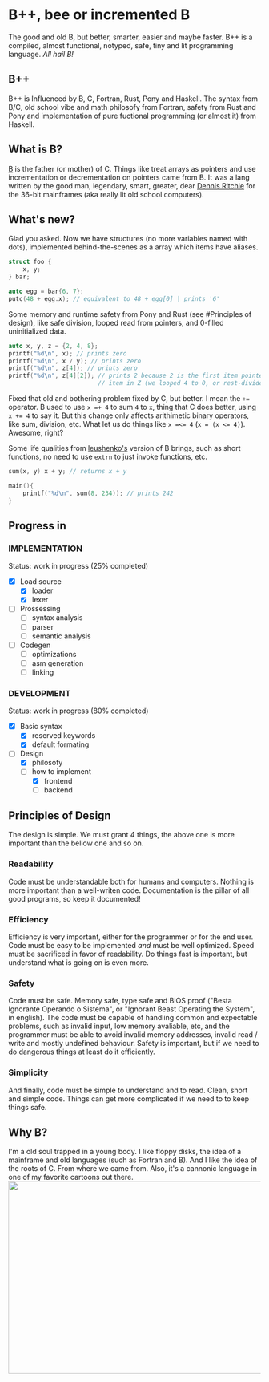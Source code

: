 # B++, bee or incremented B
The good and old B, but better, smarter, easier and maybe faster. B++ is a compiled, almost functional, notyped, safe, tiny and lit programming language. _All hail B!_

## B++
B++ is Influenced by B, C, Fortran, Rust, Pony and Haskell. The syntax from B/C, old school vibe and math philosofy from Fortran, safety from Rust and Pony and implementation of pure fuctional programming (or almost it) from Haskell.

## What is B?
[B](https://en.wikipedia.org/wiki/B_(programming_language)) is the father (or mother) of C. Things like treat arrays as pointers and use incrementation or decrementation on pointers came from B. It was a lang written by the good man, legendary, smart, greater, dear [Dennis Ritchie](https://en.wikipedia.org/wiki/Dennis_Ritchie) for the 36-bit mainframes (aka really lit old school computers).

## What's new?
Glad you asked. Now we have structures (no more variables named with dots), implemented behind-the-scenes as a array which items have aliases.
```C
struct foo {
    x, y;
} bar;

auto egg = bar{6, 7};
putc(48 + egg.x); // equivalent to 48 + egg[0] | prints '6'
```
Some memory and runtime safety from Pony and Rust (see #Principles of design), like safe division, looped read from pointers, and 0-filled uninitialized data.
```C
auto x, y, z = {2, 4, 8};
printf("%d\n", x); // prints zero
printf("%d\n", x / y); // prints zero
printf("%d\n", z[4]); // prints zero
printf("%d\n", z[4][2]); // prints 2 because 2 is the first item pointed by the first
                         // item in Z (we looped 4 to 0, or rest-divided it by the length)
```
Fixed that old and bothering problem fixed by C, but better. I mean the `+=` operator. B used to use `x =+ 4` to sum `4` to `x`, thing that C does better, using `x += 4` to say it. But this change only affects arithimetic binary operators, like sum, division, etc. What let us do things like `x =<= 4` (`x = (x <= 4)`). Awesome, right?

Some life qualities from [leushenko's](https://github.com/Leushenko/ybc) version of B brings, such as short functions, no need to use `extrn` to just invoke functions, etc.
```c
sum(x, y) x + y; // returns x + y

main(){
    printf("%d\n", sum(8, 234)); // prints 242
}
```
## Progress in
### IMPLEMENTATION
Status: work in progress (25% completed)
- [x] Load source
    - [x] loader
    - [x] lexer
- [ ] Prossessing
    - [ ] syntax analysis
    - [ ] parser
    - [ ] semantic analysis
- [ ] Codegen
    - [ ] optimizations
    - [ ] asm generation
    - [ ] linking
### DEVELOPMENT
Status: work in progress (80% completed)
- [x] Basic syntax
    - [x] reserved keywords
    - [x] default formating
- [ ] Design
    - [x] philosofy
    - [ ] how to implement
        - [x] frontend
        - [ ] backend

## Principles of Design
The design is simple. We must grant 4 things, the above one is more important than the bellow one and so on.

### Readability
Code must be understandable both for humans and computers. Nothing is more important than a well-writen code. Documentation is the pillar of all good programs, so keep it documented!

### Efficiency
Efficiency is very important, either for the programmer or for the end user. Code must be easy to be implemented _and_ must be well optimized. Speed must be sacrificed in favor of readability. Do things fast is important, but understand what is going on is even more.

### Safety
Code must be safe. Memory safe, type safe and BIOS proof ("Besta Ignorante Operando o Sistema", or "Ignorant Beast Operating the System", in english). The code must be capable of handling common and expectable problems, such as invalid input, low memory avaliable, etc, and the programmer must be able to avoid invalid memory addresses, invalid read / write and mostly undefined behaviour. Safety is important, but if we need to do dangerous things at least do it efficiently.

### Simplicity
And finally, code must be simple to understand and to read. Clean, short and simple code. Things can get more complicated if we need to to keep things safe.

## Why B?
I'm a old soul trapped in a young body. I like floppy disks, the idea of a mainframe and old languages (such as Fortran and B). And I like the idea of the roots of C. From where we came from. Also, it's a cannonic language in one of my favorite cartoons out there.
<img src="advanced bee++ coding.gif" style="width:680px;height:384px">
